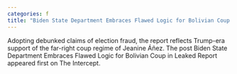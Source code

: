 ```yaml
---
categories: f
title: "Biden State Department Embraces Flawed Logic for Bolivian Coup in Leaked Report"
---
```

Adopting debunked claims of election fraud, the report reflects Trump-era support of the far-right coup regime of Jeanine Áñez.
The post Biden State Department Embraces Flawed Logic for Bolivian Coup in Leaked Report appeared first on The Intercept.
